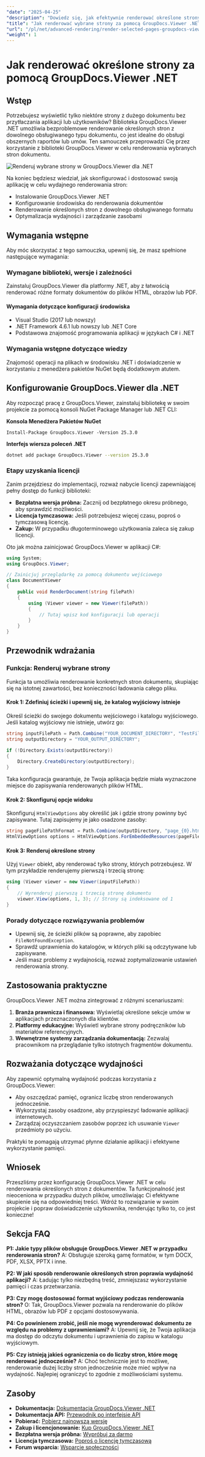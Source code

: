 ```yaml
---
"date": "2025-04-25"
"description": "Dowiedz się, jak efektywnie renderować określone strony z dokumentów za pomocą GroupDocs.Viewer .NET. Ten przewodnik obejmuje instalację, konfigurację i praktyczne zastosowania."
"title": "Jak renderować wybrane strony za pomocą GroupDocs.Viewer .NET&#58; Kompleksowy przewodnik dla programistów"
"url": "/pl/net/advanced-rendering/render-selected-pages-groupdocs-viewer-net/"
"weight": 1
---
```


# Jak renderować określone strony za pomocą GroupDocs.Viewer .NET

## Wstęp

Potrzebujesz wyświetlić tylko niektóre strony z dużego dokumentu bez przytłaczania aplikacji lub użytkowników? Biblioteka GroupDocs.Viewer .NET umożliwia bezproblemowe renderowanie określonych stron z dowolnego obsługiwanego typu dokumentu, co jest idealne do obsługi obszernych raportów lub umów. Ten samouczek przeprowadzi Cię przez korzystanie z biblioteki GroupDocs.Viewer w celu renderowania wybranych stron dokumentu.

![Renderuj wybrane strony w GroupDocs.Viewer dla .NET](/viewer/advanced-rendering/render-selected-pages.png)

Na koniec będziesz wiedział, jak skonfigurować i dostosować swoją aplikację w celu wydajnego renderowania stron:
- Instalowanie GroupDocs.Viewer .NET
- Konfigurowanie środowiska do renderowania dokumentów
- Renderowanie określonych stron z dowolnego obsługiwanego formatu
- Optymalizacja wydajności i zarządzanie zasobami

## Wymagania wstępne

Aby móc skorzystać z tego samouczka, upewnij się, że masz spełnione następujące wymagania:

### Wymagane biblioteki, wersje i zależności
Zainstaluj GroupDocs.Viewer dla platformy .NET, aby z łatwością renderować różne formaty dokumentów do plików HTML, obrazów lub PDF.

#### Wymagania dotyczące konfiguracji środowiska
- Visual Studio (2017 lub nowszy)
- .NET Framework 4.6.1 lub nowszy lub .NET Core
- Podstawowa znajomość programowania aplikacji w językach C# i .NET

### Wymagania wstępne dotyczące wiedzy
Znajomość operacji na plikach w środowisku .NET i doświadczenie w korzystaniu z menedżera pakietów NuGet będą dodatkowym atutem.

## Konfigurowanie GroupDocs.Viewer dla .NET

Aby rozpocząć pracę z GroupDocs.Viewer, zainstaluj bibliotekę w swoim projekcie za pomocą konsoli NuGet Package Manager lub .NET CLI:

**Konsola Menedżera Pakietów NuGet**
```plaintext
Install-Package GroupDocs.Viewer -Version 25.3.0
```

**Interfejs wiersza poleceń .NET**
```bash
dotnet add package GroupDocs.Viewer --version 25.3.0
```

### Etapy uzyskania licencji
Zanim przejdziesz do implementacji, rozważ nabycie licencji zapewniającej pełny dostęp do funkcji biblioteki:
- **Bezpłatna wersja próbna:** Zacznij od bezpłatnego okresu próbnego, aby sprawdzić możliwości.
- **Licencja tymczasowa:** Jeśli potrzebujesz więcej czasu, poproś o tymczasową licencję.
- **Zakup:** W przypadku długoterminowego użytkowania zaleca się zakup licencji.

Oto jak można zainicjować GroupDocs.Viewer w aplikacji C#:
```csharp
using System;
using GroupDocs.Viewer;

// Zainicjuj przeglądarkę za pomocą dokumentu wejściowego
class DocumentViewer
{
    public void RenderDocument(string filePath)
    {
        using (Viewer viewer = new Viewer(filePath))
        {
            // Tutaj wpisz kod konfiguracji lub operacji
        }
    }
}
```

## Przewodnik wdrażania

### Funkcja: Renderuj wybrane strony
Funkcja ta umożliwia renderowanie konkretnych stron dokumentu, skupiając się na istotnej zawartości, bez konieczności ładowania całego pliku.

#### Krok 1: Zdefiniuj ścieżki i upewnij się, że katalog wyjściowy istnieje
Określ ścieżki do swojego dokumentu wejściowego i katalogu wyjściowego. Jeśli katalog wyjściowy nie istnieje, utwórz go:
```csharp
string inputFilePath = Path.Combine("YOUR_DOCUMENT_DIRECTORY", "TestFiles.SAMPLE_DOCX");
string outputDirectory = "YOUR_OUTPUT_DIRECTORY";

if (!Directory.Exists(outputDirectory))
{
    Directory.CreateDirectory(outputDirectory);
}
```
Taka konfiguracja gwarantuje, że Twoja aplikacja będzie miała wyznaczone miejsce do zapisywania renderowanych plików HTML.

#### Krok 2: Skonfiguruj opcje widoku
Skonfiguruj `HtmlViewOptions` aby określić jak i gdzie strony powinny być zapisywane. Tutaj zapisujemy je jako osadzone zasoby:
```csharp
string pageFilePathFormat = Path.Combine(outputDirectory, "page_{0}.html");
HtmlViewOptions options = HtmlViewOptions.ForEmbeddedResources(pageFilePathFormat);
```

#### Krok 3: Renderuj określone strony
Użyj `Viewer` obiekt, aby renderować tylko strony, których potrzebujesz. W tym przykładzie renderujemy pierwszą i trzecią stronę:
```csharp
using (Viewer viewer = new Viewer(inputFilePath))
{
    // Wyrenderuj pierwszą i trzecią stronę dokumentu
    viewer.View(options, 1, 3); // Strony są indeksowane od 1
}
```

### Porady dotyczące rozwiązywania problemów
- Upewnij się, że ścieżki plików są poprawne, aby zapobiec `FileNotFoundException`.
- Sprawdź uprawnienia do katalogów, w których pliki są odczytywane lub zapisywane.
- Jeśli masz problemy z wydajnością, rozważ zoptymalizowanie ustawień renderowania strony.

## Zastosowania praktyczne
GroupDocs.Viewer .NET można zintegrować z różnymi scenariuszami:
1. **Branża prawnicza i finansowa:** Wyświetlaj określone sekcje umów w aplikacjach przeznaczonych dla klientów.
2. **Platformy edukacyjne:** Wyświetl wybrane strony podręczników lub materiałów referencyjnych.
3. **Wewnętrzne systemy zarządzania dokumentacją:** Zezwalaj pracownikom na przeglądanie tylko istotnych fragmentów dokumentu.

## Rozważania dotyczące wydajności
Aby zapewnić optymalną wydajność podczas korzystania z GroupDocs.Viewer:
- Aby oszczędzać pamięć, ogranicz liczbę stron renderowanych jednocześnie.
- Wykorzystaj zasoby osadzone, aby przyspieszyć ładowanie aplikacji internetowych.
- Zarządzaj oczyszczaniem zasobów poprzez ich usuwanie `Viewer` przedmioty po użyciu.

Praktyki te pomagają utrzymać płynne działanie aplikacji i efektywne wykorzystanie pamięci.

## Wniosek
Przeszliśmy przez konfigurację GroupDocs.Viewer .NET w celu renderowania określonych stron z dokumentów. Ta funkcjonalność jest nieoceniona w przypadku dużych plików, umożliwiając Ci efektywne skupienie się na odpowiedniej treści. Wdróż to rozwiązanie w swoim projekcie i popraw doświadczenie użytkownika, renderując tylko to, co jest konieczne!

## Sekcja FAQ
**P1: Jakie typy plików obsługuje GroupDocs.Viewer .NET w przypadku renderowania stron?**
A: Obsługuje szeroką gamę formatów, w tym DOCX, PDF, XLSX, PPTX i inne.

**P2: W jaki sposób renderowanie określonych stron poprawia wydajność aplikacji?**
A: Ładując tylko niezbędną treść, zmniejszasz wykorzystanie pamięci i czas przetwarzania.

**P3: Czy mogę dostosować format wyjściowy podczas renderowania stron?**
O: Tak, GroupDocs.Viewer pozwala na renderowanie do plików HTML, obrazów lub PDF z opcjami dostosowywania.

**P4: Co powinienem zrobić, jeśli nie mogę wyrenderować dokumentu ze względu na problemy z uprawnieniami?**
A: Upewnij się, że Twoja aplikacja ma dostęp do odczytu dokumentu i uprawnienia do zapisu w katalogu wyjściowym.

**P5: Czy istnieją jakieś ograniczenia co do liczby stron, które mogę renderować jednocześnie?**
A: Choć technicznie jest to możliwe, renderowanie dużej liczby stron jednocześnie może mieć wpływ na wydajność. Najlepiej ograniczyć to zgodnie z możliwościami systemu.

## Zasoby
- **Dokumentacja:** [Dokumentacja GroupDocs.Viewer .NET](https://docs.groupdocs.com/viewer/net/)
- **Dokumentacja API:** [Przewodnik po interfejsie API](https://reference.groupdocs.com/viewer/net/)
- **Pobierać:** [Pobierz najnowszą wersję](https://releases.groupdocs.com/viewer/net/)
- **Zakup i licencjonowanie:** [Kup GroupDocs.Viewer .NET](https://purchase.groupdocs.com/buy)
- **Bezpłatna wersja próbna:** [Wypróbuj za darmo](https://releases.groupdocs.com/viewer/net/)
- **Licencja tymczasowa:** [Poproś o licencję tymczasową](https://purchase.groupdocs.com/temporary-license/)
- **Forum wsparcia:** [Wsparcie społeczności](https://forum.groupdocs.com/c/viewer/9)